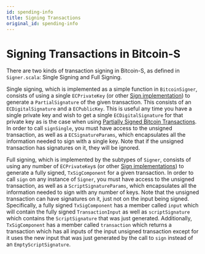 ```yaml
---
id: spending-info
title: Signing Transactions
original_id: spending-info
---
```


# Signing Transactions in Bitcoin-S

There are two kinds of transaction signing in Bitcoin-S, as defined in `Signer.scala`: Single Signing and Full Signing.

Single signing, which is implemented as a simple function in `BitcoinSigner`, consists of using a single `ECPrivateKey` (or other [Sign implementation](../crypto/sign.md)) to generate a `PartialSignature` of the given transaction. This consists of an `ECDigitalSignature` and a `ECPublicKey`. This is useful any time you have a single private key and wish to get a single `ECDigitalSignature` for that private key as is the case when using [Partially Signed Bitcoin Transactions](psbts.md). In order to call `signSingle`, you must have access to the unsigned transaction, as well as a `ECSignatureParams`, which encapsulates all the information needed to sign with a single key. Note that if the unsigned transaction has signatures on it, they will be ignored.

Full signing, which is implemented by the subtypes of `Signer`, consists of using any number of `ECPrivateKey`s (or other [Sign implementations](../crypto/sign.md)) to generate a fully signed, `TxSigComponent` for a given transaction. In order to call `sign` on any instance of `Signer`, you must have access to the unsigned transaction, as well as a `ScriptSignatureParams`, which encapsulates all the information needed to sign with any number of keys. Note that the unsigned transaction can have signatures on it, just not on the input being signed. Specifically, a fully signed `TxSigComponent` has a member called `input` which will contain the fully signed `TransactionInput` as well as `scriptSignature` which contains the `ScriptSignature` that was just generated. Additionally, `TxSigComponent` has a member called `transaction` which returns a transaction which has all inputs of the input unsigned transaction except for it uses the new input that was just generated by the call to `sign` instead of an `EmptyScriptSignature`.